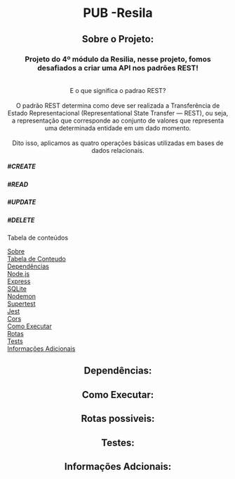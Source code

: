 <h1 align="center">PUB -Resila</h1>

<div id=sobre></div>
<h2 align="center">Sobre o Projeto:</h2>

<div align="center">
<p>
<h3>Projeto do 4º módulo da Resilia, nesse projeto, fomos desafiados a criar uma API nos padrões REST!</h3><br>
E o que significa o padrao REST?<br><br>
O padrão REST determina como deve ser realizada a Transferência de Estado Representacional (Representational State Transfer — REST), ou seja, a representação que corresponde ao conjunto de valores que representa uma determinada entidade em um dado momento.<br><br>
Dito isso, aplicamos as quatro operações básicas utilizadas em bases de dados relacionais.<br>
</p>
</div>
<h5>#CREATE</h5>
<h5>#READ</h5>
<h5>#UPDATE</h5>
<h5>#DELETE</h5>

<div id="tabela-de-conteudo" aling="center">
<p>Tabela de conteúdos<p>
<a href="#sobre">Sobre</a><br>
<a href="#tabela-de-conteudo">Tabela de Conteudo</a><br>
<a href="#dependencias">Dependências</a><br>
  <a href="#node">Node.js</a><br>
  <a href="#express">Express</a><br>
  <a href="#sqlite">SQLite</a><br>
  <a href="#nodemon">Nodemon</a><br>
  <a href="#supertest">Supertest</a><br>    
  <a href="#jest">Jest</a><br>
  <a href="#cors">Cors</a><br>
<a href="#execuçao">Como Executar</a><br>
<a href="#rotas">Rotas</a><br>
<a href="#testes">Tests</a><br>
<a href="#ferramentas">Informações Adicionais</a><br>
</div>

<div id=dependencias></div>
<h2 align="center">Dependências:</h2>

<p align="center">

</p>

<div id=execuçao></div>
<h2 align="center">Como Executar:</h2>

<p align="center">

</p>

<div id=rotas></div>
<h2 align="center">Rotas possiveis:</h2>

<p align="center">

</p>

<div id="testes"></div>
<h2 align="center">Testes:</h2>

<p align="center">

</p>

<div id=ferramentas></div>
<h2 align="center">Informações Adcionais:</h2>

<p align="center">

</p>
